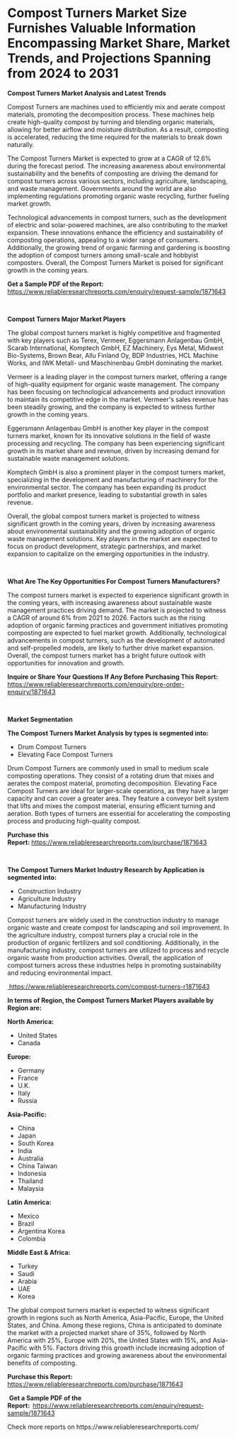 <p><h1>Compost Turners Market Size Furnishes Valuable Information Encompassing Market Share, Market Trends, and Projections Spanning from 2024 to 2031</h1></p><p><strong>Compost Turners Market Analysis and Latest Trends</strong></p>
<p><p>Compost Turners are machines used to efficiently mix and aerate compost materials, promoting the decomposition process. These machines help create high-quality compost by turning and blending organic materials, allowing for better airflow and moisture distribution. As a result, composting is accelerated, reducing the time required for the materials to break down naturally.</p><p>The Compost Turners Market is expected to grow at a CAGR of 12.6% during the forecast period. The increasing awareness about environmental sustainability and the benefits of composting are driving the demand for compost turners across various sectors, including agriculture, landscaping, and waste management. Governments around the world are also implementing regulations promoting organic waste recycling, further fueling market growth.</p><p>Technological advancements in compost turners, such as the development of electric and solar-powered machines, are also contributing to the market expansion. These innovations enhance the efficiency and sustainability of composting operations, appealing to a wider range of consumers. Additionally, the growing trend of organic farming and gardening is boosting the adoption of compost turners among small-scale and hobbyist composters. Overall, the Compost Turners Market is poised for significant growth in the coming years.</p></p>
<p><strong>Get a Sample PDF of the Report:&nbsp;</strong> <a href="https://www.reliableresearchreports.com/enquiry/request-sample/1871643">https://www.reliableresearchreports.com/enquiry/request-sample/1871643</a></p>
<p>&nbsp;</p>
<p><strong>Compost Turners Major Market Players</strong></p>
<p><p>The global compost turners market is highly competitive and fragmented with key players such as Terex, Vermeer, Eggersmann Anlagenbau GmbH, Scarab International, Komptech GmbH, EZ Machinery, Eys Metal, Midwest Bio-Systems, Brown Bear, Allu Finland Oy, BDP Industries, HCL Machine Works, and IWK Metall- und Maschinenbau GmbH dominating the market.</p><p>Vermeer is a leading player in the compost turners market, offering a range of high-quality equipment for organic waste management. The company has been focusing on technological advancements and product innovation to maintain its competitive edge in the market. Vermeer's sales revenue has been steadily growing, and the company is expected to witness further growth in the coming years.</p><p>Eggersmann Anlagenbau GmbH is another key player in the compost turners market, known for its innovative solutions in the field of waste processing and recycling. The company has been experiencing significant growth in its market share and revenue, driven by increasing demand for sustainable waste management solutions.</p><p>Komptech GmbH is also a prominent player in the compost turners market, specializing in the development and manufacturing of machinery for the environmental sector. The company has been expanding its product portfolio and market presence, leading to substantial growth in sales revenue.</p><p>Overall, the global compost turners market is projected to witness significant growth in the coming years, driven by increasing awareness about environmental sustainability and the growing adoption of organic waste management solutions. Key players in the market are expected to focus on product development, strategic partnerships, and market expansion to capitalize on the emerging opportunities in the industry.</p></p>
<p>&nbsp;</p>
<p><strong>What Are The Key Opportunities For Compost Turners Manufacturers?</strong></p>
<p><p>The compost turners market is expected to experience significant growth in the coming years, with increasing awareness about sustainable waste management practices driving demand. The market is projected to witness a CAGR of around 6% from 2021 to 2026. Factors such as the rising adoption of organic farming practices and government initiatives promoting composting are expected to fuel market growth. Additionally, technological advancements in compost turners, such as the development of automated and self-propelled models, are likely to further drive market expansion. Overall, the compost turners market has a bright future outlook with opportunities for innovation and growth.</p></p>
<p><strong>Inquire or Share Your Questions If Any Before Purchasing This Report:</strong> <a href="https://www.reliableresearchreports.com/enquiry/pre-order-enquiry/1871643">https://www.reliableresearchreports.com/enquiry/pre-order-enquiry/1871643</a></p>
<p>&nbsp;</p>
<p><strong>Market Segmentation</strong></p>
<p><strong>The Compost Turners Market Analysis by types is segmented into:</strong></p>
<p><ul><li>Drum Compost Turners</li><li>Elevating Face Compost Turners</li></ul></p>
<p><p>Drum Compost Turners are commonly used in small to medium scale composting operations. They consist of a rotating drum that mixes and aerates the compost material, promoting decomposition. Elevating Face Compost Turners are ideal for larger-scale operations, as they have a larger capacity and can cover a greater area. They feature a conveyor belt system that lifts and mixes the compost material, ensuring efficient turning and aeration. Both types of turners are essential for accelerating the composting process and producing high-quality compost.</p></p>
<p><strong>Purchase this Report:&nbsp;</strong><a href="https://www.reliableresearchreports.com/purchase/1871643">https://www.reliableresearchreports.com/purchase/1871643</a></p>
<p>&nbsp;</p>
<p><strong>The Compost Turners Market Industry Research by Application is segmented into:</strong></p>
<p><ul><li>Construction Industry</li><li>Agriculture Industry</li><li>Manufacturing Industry</li></ul></p>
<p><p>Compost turners are widely used in the construction industry to manage organic waste and create compost for landscaping and soil improvement. In the agriculture industry, compost turners play a crucial role in the production of organic fertilizers and soil conditioning. Additionally, in the manufacturing industry, compost turners are utilized to process and recycle organic waste from production activities. Overall, the application of compost turners across these industries helps in promoting sustainability and reducing environmental impact.</p></p>
<p><a href="https://www.reliableresearchreports.com/compost-turners-r1871643">&nbsp;https://www.reliableresearchreports.com/compost-turners-r1871643</a></p>
<p><strong>In terms of Region, the Compost Turners Market Players available by Region are:</strong></p>
<p>
    <p> <strong> North America: </strong>
        <ul>
            <li>United States</li>
            <li>Canada</li>
        </ul>
        </p> 
    <p> <strong> Europe: </strong>
        <ul>
            <li>Germany</li>
            <li>France</li>
            <li>U.K.</li>
            <li>Italy</li>
            <li>Russia</li>
        </ul>
        </p> 
    <p> <strong> Asia-Pacific: </strong>
        <ul>
            <li>China</li>
            <li>Japan</li>
            <li>South Korea</li>
            <li>India</li>
            <li>Australia</li>
            <li>China Taiwan</li>
            <li>Indonesia</li>
            <li>Thailand</li>
            <li>Malaysia</li>
        </ul>
        </p> 
    <p> <strong> Latin America: </strong>
        <ul>
            <li>Mexico</li>
            <li>Brazil</li>
            <li>Argentina Korea</li>
            <li>Colombia</li>
        </ul>
        </p> 
    <p> <strong> Middle East & Africa: </strong>
        <ul>
            <li>Turkey</li>
            <li>Saudi</li>
            <li>Arabia</li>
            <li>UAE</li>
            <li>Korea</li>
        </ul>
    </p>
    </p>
<p><p>The global compost turners market is expected to witness significant growth in regions such as North America, Asia-Pacific, Europe, the United States, and China. Among these regions, China is anticipated to dominate the market with a projected market share of 35%, followed by North America with 25%, Europe with 20%, the United States with 15%, and Asia-Pacific with 5%. Factors driving this growth include increasing adoption of organic farming practices and growing awareness about the environmental benefits of composting.</p></p>
<p><strong>Purchase this Report: </strong><a href="https://www.reliableresearchreports.com/purchase/1871643">https://www.reliableresearchreports.com/purchase/1871643</a></p>
<p>&nbsp;<strong>Get a Sample PDF of the Report:&nbsp;&nbsp;</strong><a href="https://www.reliableresearchreports.com/enquiry/request-sample/1871643">https://www.reliableresearchreports.com/enquiry/request-sample/1871643</a></p>
<p><strong></strong></p>
<p>Check more reports on https://www.reliableresearchreports.com/</p>